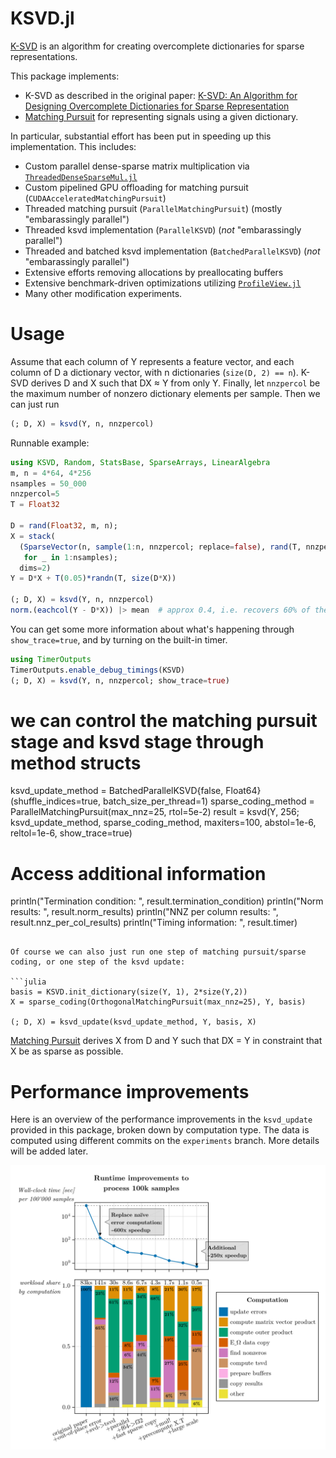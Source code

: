 # KSVD.jl

[K-SVD](https://en.wikipedia.org/wiki/K-SVD) is an algorithm for creating overcomplete dictionaries for sparse representations.  

This package implements:

* K-SVD as described in the original paper: [K-SVD: An Algorithm for Designing Overcomplete Dictionaries for Sparse Representation](http://www.cs.technion.ac.il/~freddy/papers/120.pdf)
* [Matching Pursuit](https://en.wikipedia.org/wiki/Matching_pursuit) for representing signals using a given dictionary.

In particular, substantial effort has been put in speeding up this implementation.
This includes:
- Custom parallel dense-sparse matrix multiplication via [`ThreadedDenseSparseMul.jl`](https://github.com/RomeoV/ThreadedDenseSparseMul.jl)
- Custom pipelined GPU offloading for matching pursuit (`CUDAAcceleratedMatchingPursuit`)
- Threaded matching pursuit (`ParallelMatchingPursuit`) (mostly "embarassingly parallel")
- Threaded ksvd implementation (`ParallelKSVD`) (*not* "embarassingly parallel")
- Threaded and batched ksvd implementation (`BatchedParallelKSVD`) (*not* "embarassingly parallel")
- Extensive efforts removing allocations by preallocating buffers
- Extensive benchmark-driven optimizations utilizing [`ProfileView.jl`](https://github.com/timholy/ProfileView.jl)
- Many other modification experiments.

# Usage

Assume that each column of Y represents a feature vector, and each column of D a dictionary vector, with n dictionaries (`size(D, 2) == n`).
K-SVD derives D and X such that DX ≈ Y from only Y.
Finally, let `nnzpercol` be the maximum number of nonzero dictionary elements per sample.
Then we can just run

```julia
(; D, X) = ksvd(Y, n, nnzpercol)
```

Runnable example:
``` julia
using KSVD, Random, StatsBase, SparseArrays, LinearAlgebra
m, n = 4*64, 4*256
nsamples = 50_000
nnzpercol=5
T = Float32

D = rand(Float32, m, n);
X = stack(
  (SparseVector(n, sample(1:n, nnzpercol; replace=false), rand(T, nnzpercol))
   for _ in 1:nsamples);
  dims=2)
Y = D*X + T(0.05)*randn(T, size(D*X))

(; D, X) = ksvd(Y, n, nnzpercol)
norm.(eachcol(Y - D*X)) |> mean  # approx 0.4, i.e. recovers 60% of the signal
```

You can get some more information about what's happening through `show_trace=true`, and by turning on the built-in timer.
``` julia
using TimerOutputs
TimerOutputs.enable_debug_timings(KSVD)
(; D, X) = ksvd(Y, n, nnzpercol; show_trace=true)
```

# we can control the matching pursuit stage and ksvd stage through method structs
ksvd_update_method = BatchedParallelKSVD{false, Float64}(shuffle_indices=true, batch_size_per_thread=1)
sparse_coding_method = ParallelMatchingPursuit(max_nnz=25, rtol=5e-2)
result = ksvd(Y, 256;
              ksvd_update_method,
              sparse_coding_method,
              maxiters=100,
              abstol=1e-6,
              reltol=1e-6,
              show_trace=true)

# Access additional information
println("Termination condition: ", result.termination_condition)
println("Norm results: ", result.norm_results)
println("NNZ per column results: ", result.nnz_per_col_results)
println("Timing information: ", result.timer)
```

Of course we can also just run one step of matching pursuit/sparse coding, or one step of the ksvd update:

```julia
basis = KSVD.init_dictionary(size(Y, 1), 2*size(Y,2))
X = sparse_coding(OrthogonalMatchingPursuit(max_nnz=25), Y, basis)

(; D, X) = ksvd_update(ksvd_update_method, Y, basis, X)
```

[Matching Pursuit](https://en.wikipedia.org/wiki/Matching_pursuit) derives X from D and Y such that DX = Y in constraint that X be as sparse as possible.


# Performance improvements

Here is an overview of the performance improvements in the `ksvd_update` provided in this package, broken down by computation type.
The data is computed using different commits on the `experiments` branch.
More details will be added later.

![benchmark results](/ksvd_benchmarks/figs/benchmark_results.png)
